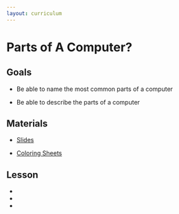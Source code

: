 ```yaml
---
layout: curriculum
---
```


# Parts of A Computer?

## Goals

* Be able to name the most common parts of a computer

* Be able to describe the parts of a computer

## Materials

* [Slides]()

* [Coloring Sheets]()

## Lesson

* 

* 

* 
